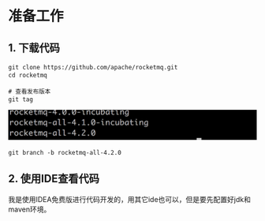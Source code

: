 # 准备工作

## 1. 下载代码

```
git clone https://github.com/apache/rocketmq.git
cd rocketmq

# 查看发布版本
git tag
```

![](/assets/WX20180313-145441@2x.png)

```
git branch -b rocketmq-all-4.2.0
```

## 2. 使用IDE查看代码

我是使用IDEA免费版进行代码开发的，用其它ide也可以，但是要先配置好jdk和maven环境。

